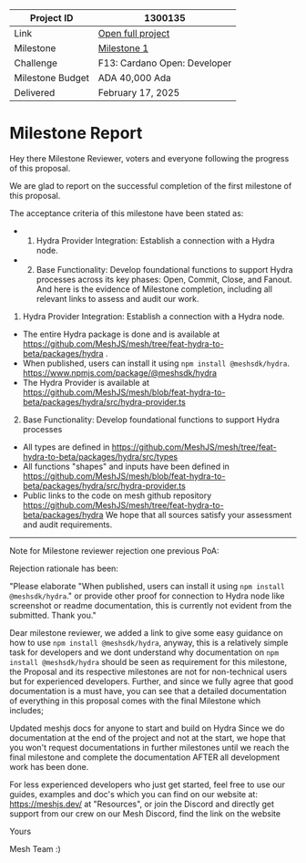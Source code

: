 |Project ID|1300135|
|-----------|-------------|
|Link|[Open full project](https://projectcatalyst.io/funds/10/f13-cardano-open-developers/mesh-hydra-tools-for-administrating-and-interacting-with-hydra-heads)|
|Milestone|[Milestone 1](https://milestones.projectcatalyst.io/projects/1300135/milestones/1)
|Challenge|F13: Cardano Open: Developer|
|Milestone Budget|ADA 40,000 Ada|
|Delivered|February 17, 2025|


# Milestone Report
Hey there Milestone Reviewer, voters and everyone following the progress of this proposal.

We are glad to report on the successful completion of the first milestone of this proposal.

The acceptance criteria of this milestone have been stated as:

- 1) Hydra Provider Integration: Establish a connection with a Hydra node.
- 2) Base Functionality: Develop foundational functions to support Hydra processes across its key phases: Open, Commit, Close, and Fanout.
And here is the evidence of Milestone completion, including all relevant links to assess and audit our work.

1) Hydra Provider Integration: Establish a connection with a Hydra node.
- The entire Hydra package is done and is available at https://github.com/MeshJS/mesh/tree/feat-hydra-to-beta/packages/hydra . 
- When published, users can install it using `npm install @meshsdk/hydra`. https://www.npmjs.com/package/@meshsdk/hydra
- The Hydra Provider is available at https://github.com/MeshJS/mesh/blob/feat-hydra-to-beta/packages/hydra/src/hydra-provider.ts
  
2) Base Functionality: Develop foundational functions to support Hydra processes
- All types are defined in https://github.com/MeshJS/mesh/tree/feat-hydra-to-beta/packages/hydra/src/types 
- All functions "shapes" and inputs have been defined in https://github.com/MeshJS/mesh/blob/feat-hydra-to-beta/packages/hydra/src/hydra-provider.ts 
- Public links to the code on mesh github repository https://github.com/MeshJS/mesh/tree/feat-hydra-to-beta/packages/hydra 
We hope that all sources satisfy your assessment and audit requirements.

--- 

Note for Milestone reviewer rejection one previous PoA:

Rejection rationale has been:

"Please elaborate "When published, users can install it using `npm install @meshsdk/hydra`." or provide other proof for connection to Hydra node like screenshot or readme documentation, this is currently not evident from the submitted. Thank you." 

Dear milestone reviewer, we added a link to give some easy guidance on how to use `npm install @meshsdk/hydra`, anyway, this is a relatively simple task for developers and we dont understand why documentation on `npm install @meshsdk/hydra` should be seen as requirement for this milestone, the Proposal and its respective milestones are not for non-technical users but for experienced developers. Further, and since we fully agree that good documentation is a must have, you can see that a detailed documentation of everything in this proposal comes with the final Milestone which includes;

Updated meshjs docs for anyone to start and build on Hydra
Since we do documentation at the end of the project and not at the start, we hope that you won't request documentations in further milestones until we reach the final milestone and complete the documentation AFTER all development work has been done. 

For less experienced developers who just get started, feel free to use our guides, examples and doc's which you can find on our website at: https://meshjs.dev/ at "Resources", or join the Discord and directly get support from our crew on our Mesh Discord, find the link on the website 

Yours

Mesh Team :)


